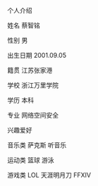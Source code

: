 个人介绍

姓名 蔡智铭

性别 男

出生日期 2001.09.05

籍贯 江苏张家港

学校 浙江万里学院

学历 本科

专业 网络空间安全

兴趣爱好

音乐类 萨克斯 听音乐

运动类 篮球 游泳

游戏类 LOL 天涯明月刀 FFXIV 
